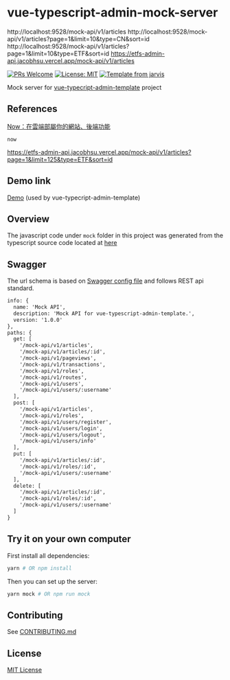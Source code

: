 # vue-typescript-admin-mock-server

http://localhost:9528/mock-api/v1/articles
http://localhost:9528/mock-api/v1/articles?page=1&limit=10&type=CN&sort=id
http://localhost:9528/mock-api/v1/articles?page=1&limit=10&type=ETF&sort=id
https://etfs-admin-api.jacobhsu.vercel.app/mock-api/v1/articles


[![PRs Welcome](https://img.shields.io/badge/PRs-welcome-brightgreen.svg?style=flat)](http://makeapullrequest.com)
[![License: MIT](https://img.shields.io/badge/License-MIT-blue.svg)](https://opensource.org/licenses/MIT)
[![Template from jarvis](https://img.shields.io/badge/Hi-Jarvis-ff69b4.svg)](https://github.com/Armour/Jarvis)

Mock server for [vue-typecript-admin-template](https://github.com/Armour/vue-typescript-admin-template) project

## References

[Now：在雲端部屬你的網站、後端功能](https://noob.tw/now-sh/)

`now`

https://etfs-admin-api.jacobhsu.vercel.app/mock-api/v1/articles?page=1&limit=125&type=ETF&sort=id

## Demo link

[Demo](https://vue-typescript-admin-mock-server.armour.now.sh/mock-api/v1/transactions) (used by vue-typecript-admin-template)

## Overview

The javascript code under `mock` folder in this project was generated from the typescript source code located at [here](https://github.com/Armour/vue-typescript-admin-template/tree/master/mock)

## Swagger

The url schema is based on [Swagger config file](https://github.com/Armour/vue-typescript-admin-template/blob/master/mock/swagger.yml) and follows REST api standard.

```txt
info: {
  name: 'Mock API',
  description: 'Mock API for vue-typescript-admin-template.',
  version: '1.0.0'
},
paths: {
  get: [
    '/mock-api/v1/articles',
    '/mock-api/v1/articles/:id',
    '/mock-api/v1/pageviews',
    '/mock-api/v1/transactions',
    '/mock-api/v1/roles',
    '/mock-api/v1/routes',
    '/mock-api/v1/users',
    '/mock-api/v1/users/:username'
  ],
  post: [
    '/mock-api/v1/articles',
    '/mock-api/v1/roles',
    '/mock-api/v1/users/register',
    '/mock-api/v1/users/login',
    '/mock-api/v1/users/logout',
    '/mock-api/v1/users/info'
  ],
  put: [
    '/mock-api/v1/articles/:id',
    '/mock-api/v1/roles/:id',
    '/mock-api/v1/users/:username'
  ],
  delete: [
    '/mock-api/v1/articles/:id',
    '/mock-api/v1/roles/:id',
    '/mock-api/v1/users/:username'
  ]
}
```

## Try it on your own computer

First install all dependencies:

```bash
yarn # OR npm install
```

Then you can set up the server:

```bash
yarn mock # OR npm run mock
```

## Contributing

See [CONTRIBUTING.md](https://github.com/Armour/vue-typescript-admin-mock-server/blob/master/.github/CONTRIBUTING.md)

## License

[MIT License](https://github.com/Armour/vue-typescript-admin-mock-server/blob/master/LICENSE)
